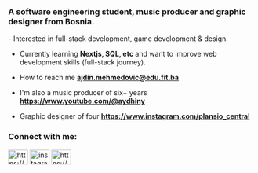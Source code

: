 <h3>A software engineering student, music producer and graphic designer from Bosnia.</h3>
<!-- Activity Graph -->
- Interested in full-stack development, game development & design.

- Currently learning **Nextjs, SQL, etc** and want to improve web development skills (full-stack journey).

- How to reach me **ajdin.mehmedovic@edu.fit.ba**
  
- I'm also a music producer of six+ years **https://www.youtube.com/@aydhiny**

- Graphic designer of four **https://www.instagram.com/plansio_central**

<h3 align="left">Connect with me:</h3>
<p align="left">
  <a href="https://www.linkedin.com/in/ajdin-mehmedovic/" target="blank"><img align="center" src="https://raw.githubusercontent.com/rahuldkjain/github-profile-readme-generator/master/src/images/icons/Social/linked-in-alt.svg" alt="https://www.linkedin.com/in/ajdin-mehmedovic/" height="30" width="40" /></a>
  <a href="https://instagram.com/ajdinmehmedovix" target="blank"><img align="center" src="https://raw.githubusercontent.com/rahuldkjain/github-profile-readme-generator/master/src/images/icons/Social/instagram.svg" alt="instagram.com/ajdinmehmedovix" height="30" width="40" /></a>
  <a href="https://www.youtube.com/@aydhiny" target="blank"><img align="center" src="https://raw.githubusercontent.com/rahuldkjain/github-profile-readme-generator/master/src/images/icons/Social/youtube.svg" alt="https://www.youtube.com/@aydhiny" height="30" width="40" /></a>
</p>
